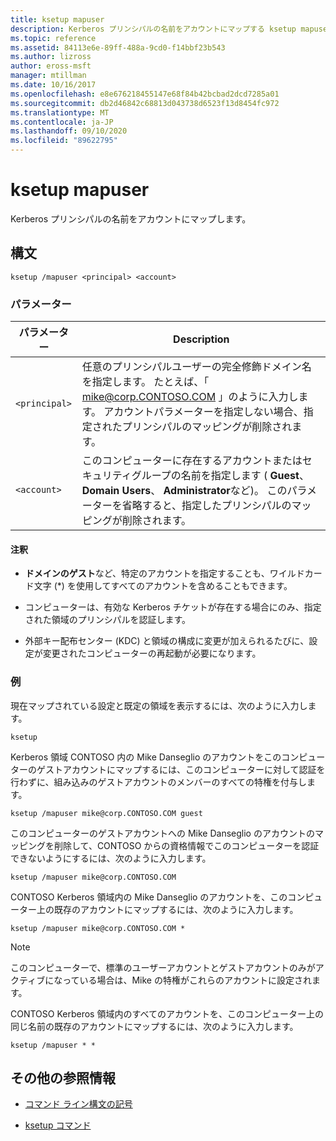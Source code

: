 ```yaml
---
title: ksetup mapuser
description: Kerberos プリンシパルの名前をアカウントにマップする ksetup mapuser コマンドの参照記事。
ms.topic: reference
ms.assetid: 84113e6e-89ff-488a-9cd0-f14bbf23b543
ms.author: lizross
author: eross-msft
manager: mtillman
ms.date: 10/16/2017
ms.openlocfilehash: e8e676218455147e68f84b42bcbad2dcd7285a01
ms.sourcegitcommit: db2d46842c68813d043738d6523f13d8454fc972
ms.translationtype: MT
ms.contentlocale: ja-JP
ms.lasthandoff: 09/10/2020
ms.locfileid: "89622795"
---
```

# <a name="ksetup-mapuser"></a>ksetup mapuser

Kerberos プリンシパルの名前をアカウントにマップします。

## <a name="syntax"></a>構文

```
ksetup /mapuser <principal> <account>
```

### <a name="parameters"></a>パラメーター

| パラメーター | Description |
| --------- | ----------- |
| `<principal>` | 任意のプリンシパルユーザーの完全修飾ドメイン名を指定します。 たとえば、「 mike@corp.CONTOSO.COM 」のように入力します。 アカウントパラメーターを指定しない場合、指定されたプリンシパルのマッピングが削除されます。 |
| `<account>` | このコンピューターに存在するアカウントまたはセキュリティグループの名前を指定します ( **Guest**、 **Domain Users**、 **Administrator**など)。 このパラメーターを省略すると、指定したプリンシパルのマッピングが削除されます。 |

#### <a name="remarks"></a>注釈

- **ドメインのゲスト**など、特定のアカウントを指定することも、ワイルドカード文字 (*) を使用してすべてのアカウントを含めることもできます。

- コンピューターは、有効な Kerberos チケットが存在する場合にのみ、指定された領域のプリンシパルを認証します。

- 外部キー配布センター (KDC) と領域の構成に変更が加えられるたびに、設定が変更されたコンピューターの再起動が必要になります。

### <a name="examples"></a>例

現在マップされている設定と既定の領域を表示するには、次のように入力します。

```
ksetup
```

Kerberos 領域 CONTOSO 内の Mike Danseglio のアカウントをこのコンピューターのゲストアカウントにマップするには、このコンピューターに対して認証を行わずに、組み込みのゲストアカウントのメンバーのすべての特権を付与します。

```
ksetup /mapuser mike@corp.CONTOSO.COM guest
```

このコンピューターのゲストアカウントへの Mike Danseglio のアカウントのマッピングを削除して、CONTOSO からの資格情報でこのコンピューターを認証できないようにするには、次のように入力します。

```
ksetup /mapuser mike@corp.CONTOSO.COM
```

CONTOSO Kerberos 領域内の Mike Danseglio のアカウントを、このコンピューター上の既存のアカウントにマップするには、次のように入力します。

```
ksetup /mapuser mike@corp.CONTOSO.COM *
```

> [!NOTE]
> このコンピューターで、標準のユーザーアカウントとゲストアカウントのみがアクティブになっている場合は、Mike の特権がこれらのアカウントに設定されます。

CONTOSO Kerberos 領域内のすべてのアカウントを、このコンピューター上の同じ名前の既存のアカウントにマップするには、次のように入力します。

```
ksetup /mapuser * *
```

## <a name="additional-references"></a>その他の参照情報

- [コマンド ライン構文の記号](command-line-syntax-key.md)

- [ksetup コマンド](ksetup.md)
